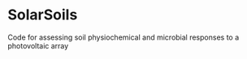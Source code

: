 # SolarSoils
Code for assessing soil physiochemical and microbial responses to a photovoltaic array

